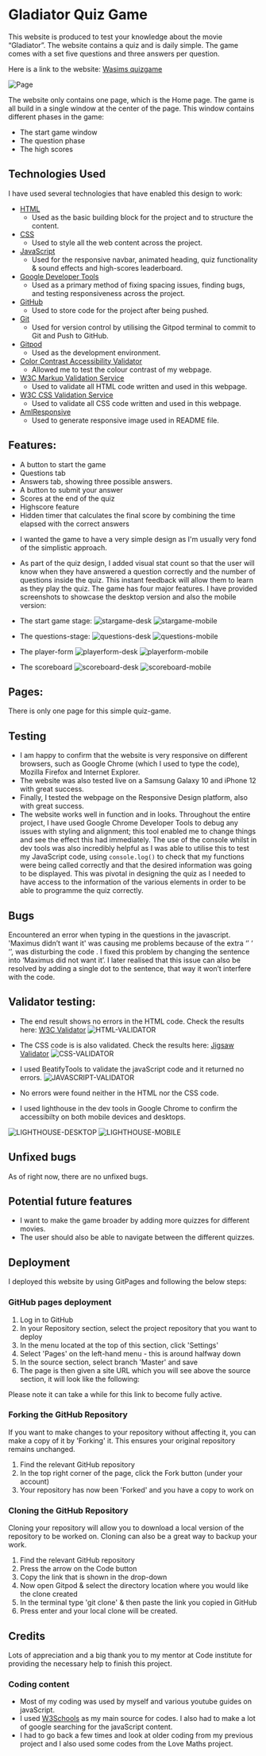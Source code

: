 # Gladiator Quiz Game

This website is produced to test your knowledge about the movie “Gladiator”. The website contains a quiz and is daily simple. The game comes with a set five questions and three answers per question. 

Here is a link to the website: [Wasims quizgame](https://wasim-eb.github.io/quiz-game/)

![Page](./assets/images/responsivedesign-final.png)

The website only contains one page, which is the Home page. The game is all build in a single window at the center of the page.
This window contains different phases in the game:
- The start game window
- The question phase
- The high scores

## Technologies Used
I have used several technologies that have enabled this design to work:

- [HTML](https://developer.mozilla.org/en-US/docs/Web/HTML)
    - Used as the basic building block for the project and to structure the content.
- [CSS](https://developer.mozilla.org/en-US/docs/Learn/Getting_started_with_the_web/CSS_basics)
    - Used to style all the web content across the project. 
- [JavaScript](https://www.javascript.com/)
    - Used for the responsive navbar, animated heading, quiz functionality & sound effects and high-scores leaderboard.
- [Google Developer Tools](https://developers.google.com/web/tools/chrome-devtools)
    - Used as a primary method of fixing spacing issues, finding bugs, and testing responsiveness across the project.
- [GitHub](https://github.com/)
    - Used to store code for the project after being pushed.
- [Git](https://git-scm.com/)
    - Used for version control by utilising the Gitpod terminal to commit to Git and Push to GitHub.
- [Gitpod](https://www.gitpod.io/)
    - Used as the development environment.
- [Color Contrast Accessibility Validator](https://color.a11y.com/)
    - Allowed me to test the colour contrast of my webpage.
- [W3C Markup Validation Service](https://validator.w3.org/) 
    - Used to validate all HTML code written and used in this webpage.
- [W3C CSS Validation Service](https://jigsaw.w3.org/css-validator/#validate_by_input)
    - Used to validate all CSS code written and used in this webpage.
- [AmIResponsive](http://ami.responsivedesign.is/)
    - Used to generate responsive image used in README file.



## Features:
* A button to start the game
* Questions tab
* Answers tab, showing three possible answers.
* A button to submit your answer
* Scores at the end of the quiz
* Highscore feature
* Hidden timer that calculates the final score by combining the time elapsed with the correct answers

- I wanted the game to have a very simple design as I'm usually very fond of the simplistic approach.
- As part of the quiz design, I added visual stat count so that the user will know when they have answered a question correctly and the number of questions inside the quiz. This instant feedback will allow them to learn as they play the quiz.
The game has four major features. I have provided screenshots to showcase the desktop version and also the mobile version:

- The start game stage:
![stargame-desk](./assets/images/startgame-desk.png)
![stargame-mobile](./assets/images/startgame-mobile.png)

- The questions-stage:
![questions-desk](./assets/images/questions-desk.png)
![questions-mobile](./assets/images/questions-mobile.png)

- The player-form
![playerform-desk](./assets/images/playerform-desk.png)
![playerform-mobile](./assets/images/playerform-mobile.png)
- The scoreboard
![scoreboard-desk](./assets/images/scoreboard-desk.png)
![scoreboard-mobile](./assets/images/scoreboard-mobile.png)



## Pages: 
There is only one page for this simple quiz-game.

## Testing
- I am happy to confirm that the website is very responsive on different browsers, such as Google Chrome (which I used to type the code), Mozilla Firefox and Internet Explorer. 
- The website was also tested live on a Samsung Galaxy 10 and iPhone 12 with great success. 
- Finally, I tested the webpage on the Responsive Design platform, also with great success. 
- The website works well in function and in looks.
Throughout the entire project, I have used Google Chrome Developer Tools to debug any issues with styling and alignment; this tool enabled me to change things and see the effect this had immediately. The use of the console whilst in dev tools was also incredibly helpful as I was able to utilise this to test my JavaScript code, using `console.log()` to check that my functions were being called correctly and that the desired information was going to be displayed. This was pivotal in designing the quiz as I needed to have access to the information of the various elements in order to be able to programme the quiz correctly.





## Bugs
Encountered an error when typing in the questions in the javascript. 'Maximus didn’t want it' was causing me problems because of the extra ‘’ ‘ ‘’, was disturbing the code . I fixed this problem by changing the sentence into ‘Maximus did not want it’.
I later realised that this issue can also be resolved by adding a single dot to the sentence, that way it won’t interfere with the code.

## Validator testing:

* The end result shows no errors in the HTML code. Check the results here: [W3C Validator](https://validator.w3.org/nu/?doc=https%3A%2F%2Fwasim-eb.github.io%2Fquiz-game%2F)
![HTML-VALIDATOR](./assets/images/htmlvalid.png)

* The CSS code is is also validated. Check the results here: [Jigsaw Validator](https://jigsaw.w3.org/css-validator/validator?uri=https%3A%2F%2Fwasim-eb.github.io%2Fquiz-game%2F&profile=css3svg&usermedium=all&warning=1&vextwarning=&lang=en)
![CSS-VALIDATOR](./assets/images/cssvalid.png)

* I used BeatifyTools to validate the javaScript code and it returned no errors. 
![JAVASCRIPT-VALIDATOR](./assets/images/javascriptvalid.png)


* No errors were found neither in the HTML nor the CSS code. 
* I used lighthouse in the dev tools in Google Chrome to confirm the accessibilty on both mobile devices and desktops. 

![LIGHTHOUSE-DESKTOP](./assets/images/lighthouse-desktop.png)
![LIGHTHOUSE-MOBILE](./assets/images/lighthouse-mobile.png)

## Unfixed bugs
As of right now, there are no unfixed bugs.

## Potential future features
- I want to make the game broader by adding more quizzes for different movies.
- The user should also be able to navigate between the different quizzes.

## Deployment
I deployed this website by using GitPages and following the below steps:

### GitHub pages deployment

1. Log in to GitHub
2. In your Repository section, select the project repository that you want to deploy
3. In the menu located at the top of this section, click 'Settings'
4. Select 'Pages' on the left-hand menu - this is around halfway down
5. In the source section, select branch 'Master' and save
6. The page is then given a site URL which you will see above the source section, it will look like the following:

Please note it can take a while for this link to become fully active.

### Forking the GitHub Repository

If you want to make changes to your repository without affecting it, you can make a copy of it by 'Forking' it. This ensures your original repository remains unchanged.

1. Find the relevant GitHub repository
2. In the top right corner of the page, click the Fork button (under your account)
3. Your repository has now been 'Forked' and you have a copy to work on

### Cloning the GitHub Repository

Cloning your repository will allow you to download a local version of the repository to be worked on. Cloning can also be a great way to backup your work.

1. Find the relevant GitHub repository
2. Press the arrow on the Code button
3. Copy the link that is shown in the drop-down
4. Now open Gitpod & select the directory location where you would like the clone created
5. In the terminal type 'git clone' & then paste the link you copied in GitHub
6. Press enter and your local clone will be created.


## Credits
Lots of appreciation and a big thank you to my mentor at Code institute for providing the necessary help to finish this project. 


### Coding content
* Most of my coding was used by myself and various youtube guides on javaScript.
* I used [W3Schools](https://www.w3schools.com/) as my main source for codes. I also had to make a lot of google searching for the javaScript content.
* I had to go back a few times and look at older coding from my previous project and I also used some codes from the Love Maths project.
